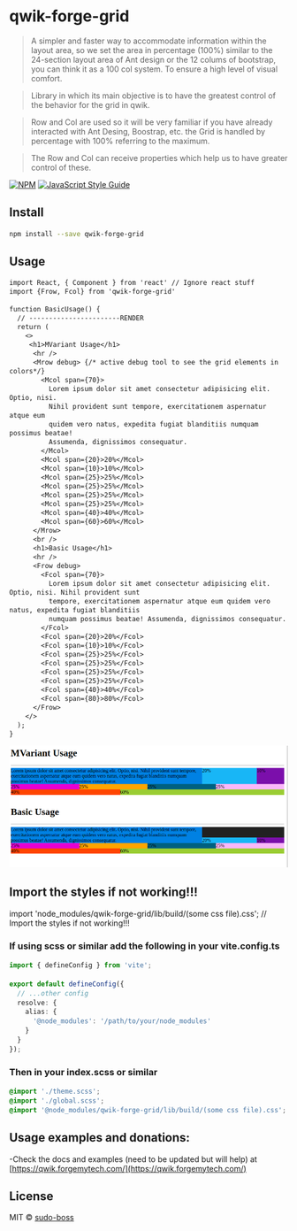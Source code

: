 # qwik-forge-grid

> A simpler and faster way to accommodate information within the layout area, so we set the area in percentage (100%) similar to the 24-section layout area of Ant design or the 12 colums of bootstrap, you can think it as a 100 col system. To ensure a high level of visual comfort.

>Library in which its main objective is to have the greatest control of the behavior for the grid in qwik.

>Row and Col are used so it will be very familiar if you have already interacted with Ant Desing, Boostrap, etc.
the Grid is handled by percentage with 100% referring to the maximum.

>The Row and Col can receive properties which help us to have greater control of these.

[![NPM](https://img.shields.io/npm/v/react-forge-grid.svg)](https://www.npmjs.com/package/qwik-forge-grid) [![JavaScript Style Guide](https://img.shields.io/badge/code_style-standard-brightgreen.svg)](https://standardjs.com)

## Install

```bash
npm install --save qwik-forge-grid
```

## Usage

```tsx
import React, { Component } from 'react' // Ignore react stuff
import {Frow, Fcol} from 'qwik-forge-grid'

function BasicUsage() {
  // -----------------------RENDER
  return (
    <>
     <h1>MVariant Usage</h1>
      <hr />
      <Mrow debug> {/* active debug tool to see the grid elements in colors*/}
        <Mcol span={70}>
          Lorem ipsum dolor sit amet consectetur adipisicing elit. Optio, nisi.
          Nihil provident sunt tempore, exercitationem aspernatur atque eum
          quidem vero natus, expedita fugiat blanditiis numquam possimus beatae!
          Assumenda, dignissimos consequatur.
        </Mcol>
        <Mcol span={20}>20%</Mcol>
        <Mcol span={10}>10%</Mcol>
        <Mcol span={25}>25%</Mcol>
        <Mcol span={25}>25%</Mcol>
        <Mcol span={25}>25%</Mcol>
        <Mcol span={25}>25%</Mcol>
        <Mcol span={40}>40%</Mcol>
        <Mcol span={60}>60%</Mcol>
      </Mrow>
      <br />
      <h1>Basic Usage</h1>
      <hr />
      <Frow debug>
        <Fcol span={70}>
          Lorem ipsum dolor sit amet consectetur adipisicing elit. Optio, nisi. Nihil provident sunt
          tempore, exercitationem aspernatur atque eum quidem vero natus, expedita fugiat blanditiis
          numquam possimus beatae! Assumenda, dignissimos consequatur.
        </Fcol>
        <Fcol span={20}>20%</Fcol>
        <Fcol span={10}>10%</Fcol>
        <Fcol span={25}>25%</Fcol>
        <Fcol span={25}>25%</Fcol>
        <Fcol span={25}>25%</Fcol>
        <Fcol span={25}>25%</Fcol>
        <Fcol span={40}>40%</Fcol>
        <Fcol span={80}>80%</Fcol>
      </Frow>
    </>
  );
}
```
![Grid for qwik-forge-grid](https://github.com/sudo-boss/qwik-forge-grid/blob/master/image.png?raw=true)

## Import the styles if not working!!!
import 'node_modules/qwik-forge-grid/lib/build/(some css file).css'; // Import the styles if not working!!!

### If using scss or similar add the following in your vite.config.ts

```ts
import { defineConfig } from 'vite';

export default defineConfig({
  // ...other config
  resolve: {
    alias: {
      '@node_modules': '/path/to/your/node_modules'
    }
  }
});
```
### Then in your index.scss or similar
```scss
@import './theme.scss';
@import './global.scss';
@import '@node_modules/qwik-forge-grid/lib/build/(some css file).css';
```


## Usage examples and donations:
-Check the docs and examples (need to be updated but will help) at [https://qwik.forgemytech.com/](https://qwik.forgemytech.com/)

## License

MIT © [sudo-boss ](https://github.com/sudo-boss )
